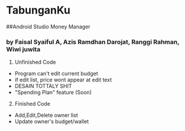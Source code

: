 # TabunganKu
##Android Studio Money Manager
### by Faisal Syaiful A, Azis Ramdhan Darojat, Ranggi Rahman, Wiwi juwita

1. Unfinished Code
  * Program can't edit current budget
  * if edit list, price wont appear at edit text
  * DESAIN TOTTALY SHIT
  * "Spending Plan" feature (Soon)

2. Finished Code
  + Add,Edit,Delete owner list
  + Update owner's budget/wallet

